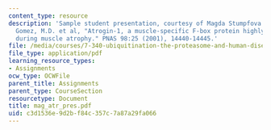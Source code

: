 ```yaml
---
content_type: resource
description: 'Sample student presentation, courtesy of Magda Stumpfova: Review of
  Gomez, M.D. et al, "Atrogin-1, a muscle-specific F-box protein highly expressed
  during muscle atrophy." PNAS 98:25 (2001), 14440-14445.'
file: /media/courses/7-340-ubiquitination-the-proteasome-and-human-disease-fall-2004/c3d1536e9d2bf84c357c7a87a29fa066_mag_atr_pres.pdf
file_type: application/pdf
learning_resource_types:
- Assignments
ocw_type: OCWFile
parent_title: Assignments
parent_type: CourseSection
resourcetype: Document
title: mag_atr_pres.pdf
uid: c3d1536e-9d2b-f84c-357c-7a87a29fa066
---
```

